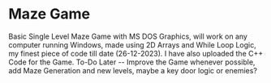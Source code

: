 # Maze Game
Basic Single Level Maze Game with MS DOS Graphics, will work on any computer running Windows, made using 2D Arrays and While Loop Logic, my finest piece of code till date (26-12-2023).
I have also uploaded the C++ Code for the Game.
To-Do Later -- Improve the Game whenever possible, add Maze Generation and new levels, maybe a key door logic or enemies?

